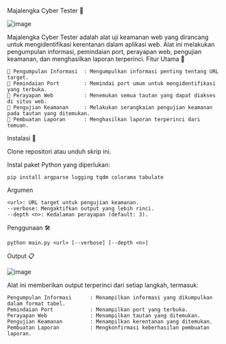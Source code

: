 Majalengka Cyber Tester 🚀

![image](https://github.com/user-attachments/assets/50c109e1-62c3-431e-b5a7-9284a990f920)


Majalengka Cyber Tester adalah alat uji keamanan web yang dirancang untuk mengidentifikasi kerentanan dalam aplikasi web. Alat ini melakukan pengumpulan informasi, pemindaian port, perayapan web, pengujian keamanan, dan menghasilkan laporan terperinci.
Fitur Utama 🌟

    🚀 Pengumpulan Informasi  : Mengumpulkan informasi penting tentang URL target.
    🚀 Pemindaian Port        : Memindai port umum untuk mengidentifikasi yang terbuka.
    🚀 Perayapan Web          : Menemukan semua tautan yang dapat diakses di situs web.
    🚀 Pengujian Keamanan     : Melakukan serangkaian pengujian keamanan pada tautan yang ditemukan.
    🚀 Pembuatan Laporan      : Menghasilkan laporan terperinci dari temuan.
    
Instalasi 🔧

Clone repositori atau unduh skrip ini.

Instal paket Python yang diperlukan:

    pip install argparse logging tqdm colorama tabulate

Argumen

    <url>: URL target untuk pengujian keamanan.
    --verbose: Mengaktifkan output yang lebih rinci.
    --depth <n>: Kedalaman perayapan (default: 3).
Penggunaan 🛠️
    
    python main.py <url> [--verbose] [--depth <n>]

Output 📋

![image](https://github.com/user-attachments/assets/5d32cc2d-e854-4456-8c38-7e213ea3e93c)



Alat ini memberikan output terperinci dari setiap langkah, termasuk:

    Pengumpulan Informasi      : Menampilkan informasi yang dikumpulkan dalam format tabel.
    Pemindaian Port            : Menampilkan port yang terbuka.
    Perayapan Web              : Menampilkan tautan yang ditemukan.
    Pengujian Keamanan         : Menampilkan kerentanan yang ditemukan.
    Pembuatan Laporan          : Mengkonfirmasi keberhasilan pembuatan laporan.
